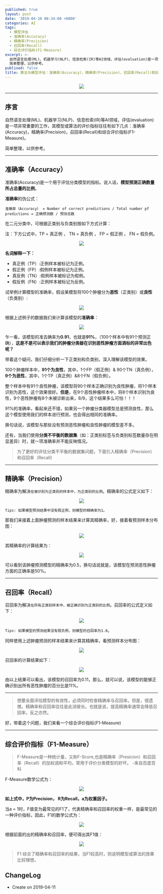 ```yaml
---
published: true
layout: post
date: '2019-04-10 08:34:00 +0800'
categories: AI
tags:
  - 模型评估
  - 准确率(Accuracy)
  - 精确率(Precision)
  - 召回率(Recall)
  - 综合评价指标(F1-Measure)
excerpt: >-
  自然语言处理(ML)、机器学习(NLP)、信息检索(IR)等AI领域，评估(evaluation)是一项非常重要的工作，其模型或算法的评价指标往往有如下几点：准确率(Accuracy)，精确率(Precision)，召回率(Recall)和综合评价指标(F1-Measure)。
  简单整理，以供参考。
publised: false
title: 算法与模型评估：准确率(Accuracy)，精确率(Precision)，召回率(Recall)和综合评价指标(F1-Measure)
---
```

<div align="center"><img src="https://www.bobinsun.cn/assets/images/logo-top.jpg"/></div>

---

## 序言

自然语言处理(ML)、机器学习(NLP)、信息检索(IR)等AI领域，评估(evaluation)是一项非常重要的工作，其模型或算法的评价指标往往有如下几点：准确率(Accuracy)，精确率(Precision)，召回率(Recall)和综合评价指标(F1-Measure)。

简单整理，以供参考。

---

## 准确率（Accuracy）

准确率(Accuracy)是一个用于评估分类模型的指标。说人话，**模型预测正确数量所占总量的比例**。

**准确率**的伪公式：

```
准确率（Accuracy） = Number of correct predictions / Total number pf predictions = 正确预测数 / 预测总数
```

在二元分类中，可根据正类别与负类别按如下方式计算：

注：下方公式中，TP = 真正例 ， TN = 真负例 ， FP = 假正例 ， FN = 假负例。

<div align="center"><img src="https://www.bobinsun.cn/assets/images/accuracy_01.png"/></div>

**名词解释一下：**

* 真正例（TP）:正例样本被标记为正例。
* 假正例（FP）:假例样本被标记为正例。
* 真反例（TN）:假例样本被标记为假例。
* 假反例（FN）:正例样本被标记为反例。

试举例计算模型的准确率，假设某模型将100个肿瘤分为**恶性**（正类别）或**良性**（负类别）:

<div align="center"><img src="https://www.bobinsun.cn/assets/images/accuracy_eg_01.png"/></div>

根据上述例子的数据我们来计算该模型的**准确率**：

<div align="center"><img src="https://www.bobinsun.cn/assets/images/accuracy_02.png"/></div>

乍一看，该模型的准去确率为**0.91**，也就是**91%**，（100个样本中有91个预测正确），**这是不是可以表示我们的肿瘤分类器在识别恶性肿瘤方面酒标的非常出色呢？**

带着这个疑问，我们仔细分析一下正类别和负类别，深入理解该模型的效果。

100个肿瘤样本中，**91个为良性**，其中，1个FP（假正例）& 90个TN（真负例），**9个为恶性**，其中，1个TP（真正例）&8个FN（假负例）。

整个样本中有91个良性肿瘤，该模型将90个样本正确识别为良性肿瘤，将1个样本识别为恶性，这个效果很好。**但是**，在9个恶性肿瘤样本中，将8个样本识别为良性，9个恶性肿瘤有8个未被诊断出来，8/9，这个结果多么可怕！！！

91%的准确率，看起来还不错，如果另一个肿瘤分类器模型总是预测良性，那么这个模型使用我们的样本进行预测，也会得出相同的准确率。

换句话说，该模型与那些没有预测恶性肿瘤和良性肿瘤的模型差不多。

还有，当我们使用**分类不平衡的数据集**（如：正类别标签与负类别标签数量存在明显差异）时，就一项准确率并不能反映情况。

> 为了更好的评估分类不平衡的数据集问题，下面引入精确率（Precision）和召回率（Recall）

---

## 精确率（Precision）

精确率为解决`在被识别为正类别的样本中，为正类别的比例`。精确率的公式定义如下：

<div align="center"><img src="https://www.bobinsun.cn/assets/images/precision_01.png"/></div>

`Tips: 如果模型预测结果中没有假正例，则模型的精确率为1。`

那我们来接着上面肿瘤预测的样本结果来计算其精确率，好，接着看预测样本分布图：

<div align="center"><img src="https://www.bobinsun.cn/assets/images/precision_eg_01.png"/></div>

其精确率的计算结果为：

<div align="center"><img src="https://www.bobinsun.cn/assets/images/precision_02.png"/></div>

可以看到该肿瘤预测模型的精确率为0.5，换句话说就是，该模型在预测恶性肿瘤方面的正确率是50%。

---

## 召回率（Recall）

召回率为解决`在所有正类别样本中，被正确识别为正类别的比例`。召回率的公式定义如下：

<div align="center"><img src="https://www.bobinsun.cn/assets/images/recall_01.png"/></div>

`Tips: 如果模型的预测结果没有假负例，则模型的召回率为1.0`。

同样使用上述肿瘤预测的样本结果来计算其精确率，看预测样本分布图：

<div align="center"><img src="https://www.bobinsun.cn/assets/images/recall_eg_01.png"/></div>

召回率的计算结果如下：

<div align="center"><img src="https://www.bobinsun.cn/assets/images/recall_02.png"/></div>

由以上结果可以看出，该模型的召回率为0.11，那么，就可以说，该模型的能够正确识别出所有恶性肿瘤的百分比是11%。

---

> 想要全面评估模型的有效性，必须同时检查精确率与召回率。但是，很遗憾，精确率和召回率往往是此消彼长。也就是说，提高精确率通常会降低召回率，反之亦然。 

好，带着这个问题，我们来看一个综合评价指标(F1-Measure)

---

## 综合评价指标（F1-Measure）

> F-Measure是一种统计量，又称F-Score,也是精确率（Presicion）和召回率（Recall）的加权调和平均，常用于评价分类模型的好坏。			-来自百度百科

F-Measure数学公式为：

<div align="center"><img src="https://www.bobinsun.cn/assets/images/f1_measure_01.png"/></div>

**如上式中，P为Precision， R为Recall，a为权重因子。**

当a = 1时，F值变为最常见的F1了，代表精确率和召回率的权重一样，是最常见的一种评价指标，因此，F1的数学公式为：

<div align="center"><img src="https://www.bobinsun.cn/assets/images/f1_measure_02.png"/></div>

根据前面的出的精确率和召回率，便可得出其F1值：

<div align="center"><img src="https://www.bobinsun.cn/assets/images/f1_measure_03.png"/></div>

> F1 综合了精确率和召回率的结果，当F1较高时，则说明模型或算法的效果比较理想。

## ChangeLog

* Create on 2019-04-11
